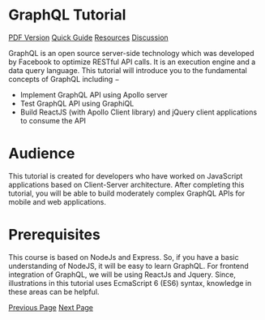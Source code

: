 # GraphQL Tutorial
[PDF Version](../graphql/graphql_pdf_version.md)
[Quick Guide](../graphql/graphql_quick_guide.md)
[Resources](../graphql/graphql_useful_resources.md)
[Discussion](../graphql/graphql_discussion.md)

GraphQL is an open source server-side technology which was developed by Facebook to optimize RESTful API calls. It is an execution engine and a data query language. This tutorial will introduce you to the fundamental concepts of GraphQL including −

   * Implement GraphQL API using Apollo server
   * Test GraphQL API using GraphiQL
   * Build ReactJS (with Apollo Client library) and jQuery client applications to consume the API

# Audience
This tutorial is created for developers who have worked on JavaScript applications based on Client-Server architecture. After completing this tutorial, you will be able to build moderately complex GraphQL APIs for mobile and web applications.

# Prerequisites
This course is based on NodeJs and Express. So, if you have a basic understanding of NodeJS, it will be easy to learn GraphQL. For frontend integration of GraphQL, we will be using ReactJs and Jquery. Since, illustrations in this tutorial uses EcmaScript 6 (ES6) syntax, knowledge in these areas can be helpful.


[Previous Page](../graphql/index.md) [Next Page](../graphql/graphql_introduction.md) 

